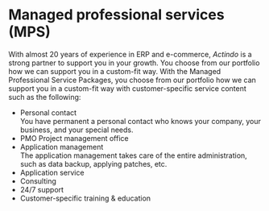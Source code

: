 # Managed professional services (MPS)


With almost 20 years of experience in ERP and e-commerce, *Actindo* is a strong partner to support you in your growth. You choose from our portfolio how we can support you in a custom-fit way.
With the Managed Professional Service Packages, you choose from our portfolio how we can support you in a custom-fit way with customer-specific service content such as the following:
- Personal contact   
    You have permanent a personal contact who knows your company, your business, and your special needs.
- PMO Project management office   
- Application management   
    The application management takes care of the entire administration, such as data backup, applying patches, etc.
- Application service   
- Consulting   
- 24/7 support  
- Customer-specific training & education

